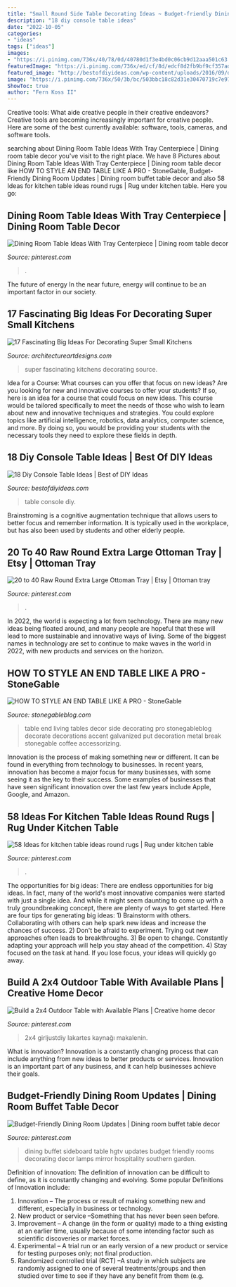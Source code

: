 ```yaml
---
title: "Small Round Side Table Decorating Ideas ~ Budget-friendly Dining Room Updates"
description: "18 diy console table ideas"
date: "2022-10-05"
categories:
- "ideas"
tags: ["ideas"]
images:
- "https://i.pinimg.com/736x/40/78/0d/40780d1f3e4bd0c06cb9d12aaa501c63.jpg"
featuredImage: "https://i.pinimg.com/736x/ed/cf/8d/edcf8d2fb9bf9cf357adf46ffe76ff85.jpg"
featured_image: "http://bestofdiyideas.com/wp-content/uploads/2016/09/diy-vintage-console-table.jpg"
image: "https://i.pinimg.com/736x/50/3b/bc/503bbc18c82d31e30470719c7e97b89a--dining-room-sideboard-dining-room-rugs.jpg"
ShowToc: true
author: "Fern Koss II"
---
```



Creative tools: What aide creative people in their creative endeavors?
Creative tools are becoming increasingly important for creative people. Here are some of the best currently available: software, tools, cameras, and software tools.

	

		
searching about Dining Room Table Ideas With Tray Centerpiece | Dining room table decor you've visit to the right place. We have 8 Pictures about Dining Room Table Ideas With Tray Centerpiece | Dining room table decor like HOW TO STYLE AN END TABLE LIKE A PRO - StoneGable, Budget-Friendly Dining Room Updates | Dining room buffet table decor and also 58 Ideas for kitchen table ideas round rugs | Rug under kitchen table. Here you go:
		
    
## Dining Room Table Ideas With Tray Centerpiece | Dining Room Table Decor

<img loading=lazy src="https://i.pinimg.com/736x/ed/cf/8d/edcf8d2fb9bf9cf357adf46ffe76ff85.jpg" onerror="this.onerror=null;this.src='https://tse1.mm.bing.net/th?id=OIP.CMcTPkc9rzhVqy8tGWGyWwHaLE&amp;pid=15.1';" alt="Dining Room Table Ideas With Tray Centerpiece | Dining room table decor">

_Source: pinterest.com_

>. 

	

The future of energy
In the near future, energy will continue to be an important factor in our society.

    
## 17 Fascinating Big Ideas For Decorating Super Small Kitchens

<img loading=lazy src="https://www.architectureartdesigns.com/wp-content/uploads/2017/05/11-14.jpg" onerror="this.onerror=null;this.src='https://tse4.mm.bing.net/th?id=OIP.0WsA9hQ2AZaBUAqJNt3FOwHaKx&amp;pid=15.1';" alt="17 Fascinating Big Ideas For Decorating Super Small Kitchens">

_Source: architectureartdesigns.com_

>super fascinating kitchens decorating source. 

	

Idea for a Course: What courses can you offer that focus on new ideas?
Are you looking for new and innovative courses to offer your students? If so, here is an idea for a course that could focus on new ideas. This course would be tailored specifically to meet the needs of those who wish to learn about new and innovative techniques and strategies. You could explore topics like artificial intelligence, robotics, data analytics, computer science, and more. By doing so, you would be providing your students with the necessary tools they need to explore these fields in depth.

    
## 18 Diy Console Table Ideas | Best Of DIY Ideas

<img loading=lazy src="http://bestofdiyideas.com/wp-content/uploads/2016/09/diy-vintage-console-table.jpg" onerror="this.onerror=null;this.src='https://tse2.mm.bing.net/th?id=OIP.6TFyxGtDyehh9D8tG8MRCAHaLH&amp;pid=15.1';" alt="18 Diy Console Table Ideas | Best of DIY Ideas">

_Source: bestofdiyideas.com_

>table console diy. 

	

Brainstroming is a cognitive augmentation technique that allows users to better focus and remember information. It is typically used in the workplace, but has also been used by students and other elderly people.

    
## 20 To 40 Raw Round Extra Large Ottoman Tray | Etsy | Ottoman Tray

<img loading=lazy src="https://i.pinimg.com/736x/a8/89/e2/a889e278d7467f8f78b5801c2d76eef0.jpg" onerror="this.onerror=null;this.src='https://tse1.mm.bing.net/th?id=OIP.l93hQZGOHXV0HnVrFQM95AHaE6&amp;pid=15.1';" alt="20 to 40 Raw Round Extra Large Ottoman Tray | Etsy | Ottoman tray">

_Source: pinterest.com_

>. 

	

In 2022, the world is expecting a lot from technology. There are many new ideas being floated around, and many people are hopeful that these will lead to more sustainable and innovative ways of living. Some of the biggest names in technology are set to continue to make waves in the world in 2022, with new products and services on the horizon.

    
## HOW TO STYLE AN END TABLE LIKE A PRO - StoneGable

<img loading=lazy src="http://www.stonegableblog.com/wp-content/uploads/2017/06/HOW-TO-STYLE-AN-END-TABLE-TITLE-PAGE-stonegableblog.com_.jpg" onerror="this.onerror=null;this.src='https://tse3.mm.bing.net/th?id=OIP.o6mvo27WP95f9wYy3hktkQHaLM&amp;pid=15.1';" alt="HOW TO STYLE AN END TABLE LIKE A PRO - StoneGable">

_Source: stonegableblog.com_

>table end living tables decor side decorating pro stonegableblog decorate decorations accent galvanized put decoration metal break stonegable coffee accessorizing. 

	

Innovation is the process of making something new or different. It can be found in everything from technology to businesses. In recent years, innovation has become a major focus for many businesses, with some seeing it as the key to their success. Some examples of businesses that have seen significant innovation over the last few years include Apple, Google, and Amazon.

    
## 58 Ideas For Kitchen Table Ideas Round Rugs | Rug Under Kitchen Table

<img loading=lazy src="https://i.pinimg.com/736x/40/78/0d/40780d1f3e4bd0c06cb9d12aaa501c63.jpg" onerror="this.onerror=null;this.src='https://tse3.mm.bing.net/th?id=OIP.rs6rCOl-cU5wB47bUCn2ZwAAAA&amp;pid=15.1';" alt="58 Ideas for kitchen table ideas round rugs | Rug under kitchen table">

_Source: pinterest.com_

>. 

	

The opportunities for big ideas:
There are endless opportunities for big ideas. In fact, many of the world's most innovative companies were started with just a single idea. And while it might seem daunting to come up with a truly groundbreaking concept, there are plenty of ways to get started. Here are four tips for generating big ideas: 1) Brainstorm with others. Collaborating with others can help spark new ideas and increase the chances of success. 2) Don't be afraid to experiment. Trying out new approaches often leads to breakthroughs. 3) Be open to change. Constantly adapting your approach will help you stay ahead of the competition. 4) Stay focused on the task at hand. If you lose focus, your ideas will quickly go away.

    
## Build A 2x4 Outdoor Table With Available Plans | Creative Home Decor

<img loading=lazy src="https://i.pinimg.com/736x/ce/58/5d/ce585dd86fbe26dfdccc5e900b44ea1c.jpg" onerror="this.onerror=null;this.src='https://tse2.mm.bing.net/th?id=OIP.lAZPApon3pkRODFpfmqxKAHaLH&amp;pid=15.1';" alt="Build a 2x4 Outdoor Table with Available Plans | Creative home decor">

_Source: pinterest.com_

>2x4 girljustdiy lakartes kaynağı makalenin. 

	

What is innovation?
Innovation is a constantly changing process that can include anything from new ideas to better products or services. Innovation is an important part of any business, and it can help businesses achieve their goals.

    
## Budget-Friendly Dining Room Updates | Dining Room Buffet Table Decor

<img loading=lazy src="https://i.pinimg.com/736x/50/3b/bc/503bbc18c82d31e30470719c7e97b89a--dining-room-sideboard-dining-room-rugs.jpg" onerror="this.onerror=null;this.src='https://tse1.mm.bing.net/th?id=OIP.hGKHTEiox45RQrRDQuvgewHaJ3&amp;pid=15.1';" alt="Budget-Friendly Dining Room Updates | Dining room buffet table decor">

_Source: pinterest.com_

>dining buffet sideboard table hgtv updates budget friendly rooms decorating decor lamps mirror hospitality southern garden. 

	

Definition of innovation:
The definition of innovation can be difficult to define, as it is constantly changing and evolving. Some popular Definitions of Innovation include:
1. Innovation – The process or result of making something new and different, especially in business or technology.
2. New product or service –Something that has never been seen before.
3. Improvement – A change (in the form or quality) made to a thing existing at an earlier time, usually because of some intending factor such as scientific discoveries or market forces.
4. Experimental – A trial run or an early version of a new product or service for testing purposes only; not final production. 
5. Randomized controlled trial (RCT) –A study in which subjects are randomly assigned to one of several treatments/groups and then studied over time to see if they have any benefit from them (e.g.

